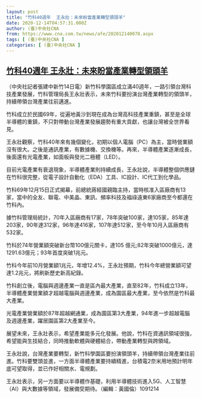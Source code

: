 ```yaml
---
layout: post
title: "竹科40週年  王永壯：未來盼當產業轉型領頭羊"
date: 2020-12-14T04:57:31.000Z
author: (臺)中央社CNA
from: https://www.cna.com.tw/news/afe/202012140078.aspx
tags: [ (臺)中央社CNA ]
categories: [ (臺)中央社CNA ]
---
```

<!--1607921851000-->
[竹科40週年  王永壯：未來盼當產業轉型領頭羊](https://www.cna.com.tw/news/afe/202012140078.aspx)
------

<div>
<div></div><div class="paragraph"><p>（中央社記者張建中新竹14日電）新竹科學園區成立滿40週年，一路引領台灣科技產業發展，竹科管理局長王永壯表示，未來竹科要扮演台灣產業轉型的領頭羊，持續帶領台灣產業往前邁進。</p><p>竹科成立於民國69年，從遍地黃沙到現在成為台灣高科技產業重鎮，甚至是全球半導體的重鎮，不只對帶動台灣產業發展趨勢有重大貢獻，也讓台灣被全世界看見。</p><p>王永壯觀察，竹科40年來有幾個變化，初期以個人電腦（PC）為主，當時營業額沒有很大。之後是通訊產業，有數據機、交換機等。再來，半導體產業逐漸成長，後面還有光電產業，如面板與發光二極體（LED）。</p><p>目前光電產業有衰退現象，半導體產業則持續成長，王永壯說，半導體整個供應鏈在竹科很完整，從電子設計自動化（EDA）工具、IC設計、IC代工到化學品。</p><p>竹科69年12月15日正式揭幕，前總統蔣經國親臨主持，當時核准入區廠商有13家，當中的全友、聯電、中美晶、東訊、頻率科技及福祿遠東6家廠商至今都還在竹科內。</p><p>據竹科管理局統計，70年入區廠商有17家，78年突破100家，達105家，85年達203家，90年達312家，96年達416家，107年達512家，至今年10月入區廠商有532家。</p><p>竹科於74年營業額突破新台幣100億元關卡，達105 億元;82年突破1000億元，達1291.63億元；93年首度突破1兆元。</p><p>竹科今年前10月營業額1兆元，年增12.4%，王永壯預期，竹科今年總營業額可望達1.2兆元，將刷新歷史新高紀錄。</p><p>竹科創立後，電腦與週邊產業一直是區內最大產業，直至82年，竹科成立13年，半導體產業營業額才超越電腦與週邊產業，成為園區最大產業，至今依然是竹科最大產業。</p><p>光電產業營業額於87年超越網通業，成為園區第3大產業，94年進一步超越電腦及週邊產業，躍居園區第2大產業至今。</p><p>展望未來，王永壯表示，希望產業能多元化發展。他說，竹科在資通訊領域很強，希望能與生技結合，同時推動軟體與硬體結合，帶動產業轉型與跨領域。</p><p>王永壯說，台灣產業要轉型，新竹科學園區要扮演領頭羊，持續帶領台灣產業往前進。竹科要雙頭並進，一方面半導體產業要持續精進，台積電2奈米用地預計明年底可望取得，並已作好相關水、電規劃。</p><p>王永壯表示，另一方面要以半導體作基礎，利用半導體技術進入5G、人工智慧（AI）與大數據等領域，發展備受期待。（編輯：黃國倫）1091214</p></div>
</div>
